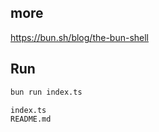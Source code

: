 ## more 

https://bun.sh/blog/the-bun-shell

## Run
```bash
bun run index.ts
```
```bash
index.ts
README.md
```